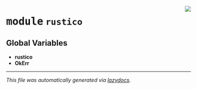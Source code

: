 <!-- markdownlint-disable -->

<a href="..\..\src\rustico\__init__.py#L0"><img align="right" style="float:right;" src="https://img.shields.io/badge/-source-cccccc?style=flat-square"></a>

# <kbd>module</kbd> `rustico`




**Global Variables**
---------------
- **rustico**
- **OkErr**




---

_This file was automatically generated via [lazydocs](https://github.com/ml-tooling/lazydocs)._

